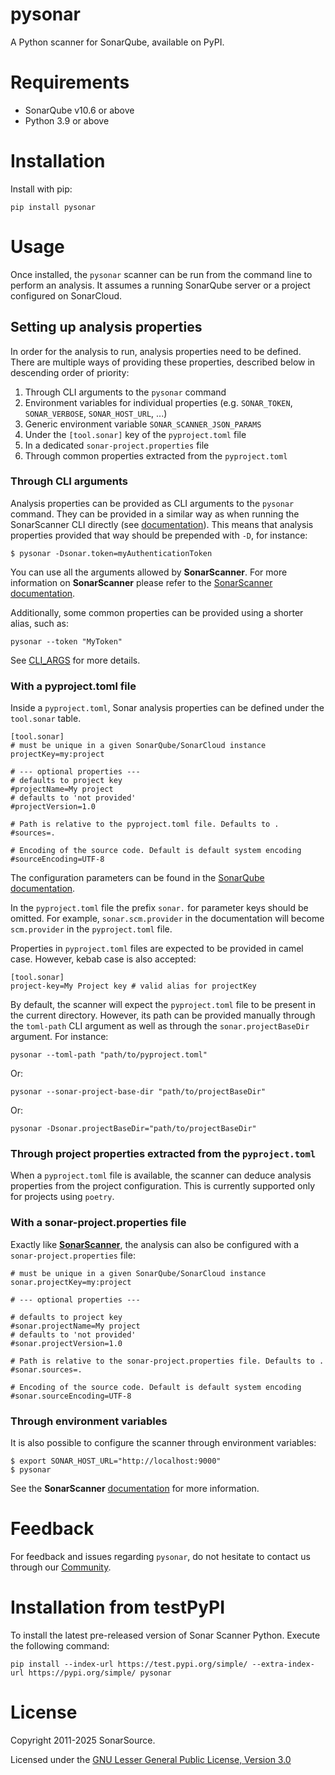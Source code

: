 # pysonar
A Python scanner for SonarQube, available on PyPI.

# Requirements

 - SonarQube v10.6 or above
 - Python 3.9 or above

# Installation

Install with pip:
```
pip install pysonar
```

# Usage

Once installed, the `pysonar` scanner can be run from the command line to perform an analysis.
It assumes a running SonarQube server or a project configured on SonarCloud.

## Setting up analysis properties

In order for the analysis to run, analysis properties need to be defined. 
There are multiple ways of providing these properties, described below in descending order of priority:

1. Through CLI arguments to the `pysonar` command
2. Environment variables for individual properties (e.g. `SONAR_TOKEN`, `SONAR_VERBOSE`, `SONAR_HOST_URL`, ...)
3. Generic environment variable `SONAR_SCANNER_JSON_PARAMS` 
4. Under the `[tool.sonar]` key of the `pyproject.toml` file
5. In a dedicated `sonar-project.properties` file
6. Through common properties extracted from the `pyproject.toml`

### Through CLI arguments

Analysis properties can be provided as CLI arguments to the `pysonar` command.
They can be provided in a similar way as when running the SonarScanner CLI directly 
(see [documentation](https://docs.sonarsource.com/sonarqube-server/2025.1/analyzing-source-code/scanners/sonarscanner/#running-from-zip-file)).
This means that analysis properties provided that way should be prepended with `-D`, for instance:

```
$ pysonar -Dsonar.token=myAuthenticationToken 
```

You can use all the arguments allowed by __SonarScanner__. 
For more information on __SonarScanner__ please refer to the [SonarScanner documentation](https://docs.sonarsource.com/sonarqube-server/2025.1/analyzing-source-code/analysis-parameters/).

Additionally, some common properties can be provided using a shorter alias, such as:
```
pysonar --token "MyToken"
```

See [CLI_ARGS](https://github.com/SonarSource/sonar-scanner-python/blob/master/CLI_ARGS.md) for more details.

### With a pyproject.toml file

Inside a `pyproject.toml`, Sonar analysis properties can be defined under the `tool.sonar` table.

```
[tool.sonar]
# must be unique in a given SonarQube/SonarCloud instance
projectKey=my:project

# --- optional properties ---
# defaults to project key
#projectName=My project
# defaults to 'not provided'
#projectVersion=1.0
 
# Path is relative to the pyproject.toml file. Defaults to .
#sources=.
 
# Encoding of the source code. Default is default system encoding
#sourceEncoding=UTF-8
```

The configuration parameters can be found in the [SonarQube documentation](https://docs.sonarsource.com/sonarqube-server/2025.1/analyzing-source-code/analysis-parameters/).

In the `pyproject.toml` file the prefix `sonar.` for parameter keys should be omitted. 
For example, `sonar.scm.provider` in the documentation will become `scm.provider` in the `pyproject.toml` file.

Properties in `pyproject.toml` files are expected to be provided in camel case. However, kebab case is also accepted:

```
[tool.sonar]
project-key=My Project key # valid alias for projectKey
```

By default, the scanner will expect the `pyproject.toml` file to be present in the current directory. However, its path can be provided manually through the `toml-path` CLI argument as well as through the `sonar.projectBaseDir` argument. For instance:

```
pysonar --toml-path "path/to/pyproject.toml"
```

Or:

```
pysonar --sonar-project-base-dir "path/to/projectBaseDir"
```

Or:

```
pysonar -Dsonar.projectBaseDir="path/to/projectBaseDir"
```

### Through project properties extracted from the `pyproject.toml`

When a `pyproject.toml` file is available, the scanner can deduce analysis properties from the project configuration. This is currently supported only for projects using `poetry`.

### With a sonar-project.properties file

Exactly like [__SonarScanner__](https://docs.sonarsource.com/sonarqube-server/2025.1/analyzing-source-code/scanners/sonarscanner/),
the analysis can also be configured with a `sonar-project.properties` file:

```
# must be unique in a given SonarQube/SonarCloud instance
sonar.projectKey=my:project

# --- optional properties ---

# defaults to project key
#sonar.projectName=My project
# defaults to 'not provided'
#sonar.projectVersion=1.0
 
# Path is relative to the sonar-project.properties file. Defaults to .
#sonar.sources=.
 
# Encoding of the source code. Default is default system encoding
#sonar.sourceEncoding=UTF-8
```

### Through environment variables

It is also possible to configure the scanner through environment variables:

```
$ export SONAR_HOST_URL="http://localhost:9000"
$ pysonar 
```

See the __SonarScanner__ [documentation](https://docs.sonarsource.com/sonarqube-server/2025.1/setup-and-upgrade/environment-variables/) for more information.

# Feedback

For feedback and issues regarding `pysonar`, do not hesitate to contact us through our [Community](https://community.sonarsource.com/tag/scanner).

# Installation from testPyPI

To install the latest pre-released version of Sonar Scanner Python. Execute the following command: 

```shell
pip install --index-url https://test.pypi.org/simple/ --extra-index-url https://pypi.org/simple/ pysonar
```

# License

Copyright 2011-2025 SonarSource.

Licensed under the [GNU Lesser General Public License, Version 3.0](http://www.gnu.org/licenses/lgpl.txt)
